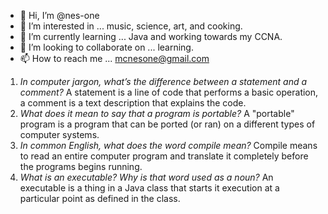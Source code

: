 - 👋 Hi, I’m @nes-one
- 👀 I’m interested in ... music, science, art, and cooking. 
- 🌱 I’m currently learning ... Java and working towards my CCNA.
- 💞️ I’m looking to collaborate on ... learning.
- 📫 How to reach me ... mcnesone@gmail.com

1. *In computer jargon, what’s the difference between a statement and a comment?*
   A statement is a line of code that performs a basic operation, a comment is a text description that explains the code.
2. *What does it mean to say that a program is portable?*
   A "portable" program is a program that can be ported (or ran) on a different types of computer systems.
3. *In common English, what does the word compile mean?*
   Compile means to read an entire computer program and translate it completely before the programs begins running. 
4. *What is an executable? Why is that word used as a noun?*
   An executable is a thing in a Java class that starts it execution at a particular point as defined in the class. 

<!---
nes-one/nes-one is a ✨ special ✨ repository because its `README.md` (this file) appears on your GitHub profile.
You can click the Preview link to take a look at your changes.
--->
